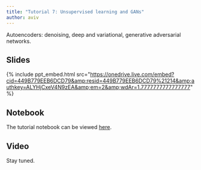 ```yaml
---
title: "Tutorial 7: Unsupervised learning and GANs"
author: aviv
---
```


Autoencoders: denoising, deep and variational, generative adversarial networks.

## Slides

{% include ppt_embed.html src="https://onedrive.live.com/embed?cid=449B779EEB6DCD79&amp;resid=449B779EEB6DCD79%21214&amp;authkey=ALYHjCxeV4N9zEA&amp;em=2&amp;wdAr=1.7777777777777777" %}

## Notebook

The tutorial notebook can be viewed [here](https://nbviewer.jupyter.org/github/vistalab-technion/cs236605-tutorials/blob/master/tutorial7/tutorial7-unsupervised.ipynb).

## Video

Stay tuned.


